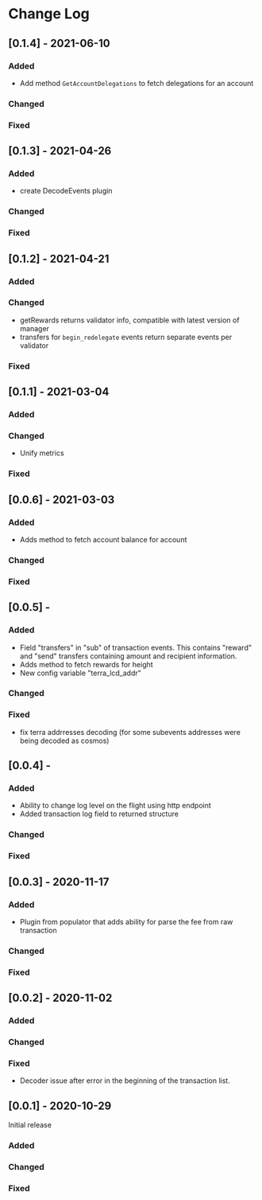 # Change Log

## [0.1.4] - 2021-06-10

### Added
- Add method `GetAccountDelegations` to fetch delegations for an account
### Changed
### Fixed

## [0.1.3] - 2021-04-26

### Added
- create DecodeEvents plugin
### Changed
### Fixed

## [0.1.2] - 2021-04-21

### Added
### Changed
- getRewards returns validator info, compatible with latest version of manager
- transfers for `begin_redelegate` events return separate events per validator
### Fixed

## [0.1.1] - 2021-03-04

### Added
### Changed
- Unify metrics
### Fixed


## [0.0.6] - 2021-03-03

### Added
- Adds  method to fetch account balance for account
### Changed
### Fixed

## [0.0.5] -

### Added
- Field "transfers" in "sub" of transaction events. This contains "reward" and "send" transfers containing amount and recipient information.
- Adds  method to fetch rewards for height
- New config variable "terra_lcd_addr"
### Changed
### Fixed
- fix terra addrresses decoding (for some subevents addresses were being decoded as cosmos)

## [0.0.4] -

### Added
- Ability to change log level on the flight using http endpoint
- Added transaction log field to returned structure
### Changed
### Fixed

## [0.0.3] - 2020-11-17

### Added
- Plugin from populator that adds ability for parse the fee from raw transaction
### Changed
### Fixed

## [0.0.2] - 2020-11-02

### Added
### Changed
### Fixed
- Decoder issue after error in the beginning of the transaction list.

## [0.0.1] - 2020-10-29

Initial release

### Added
### Changed
### Fixed
